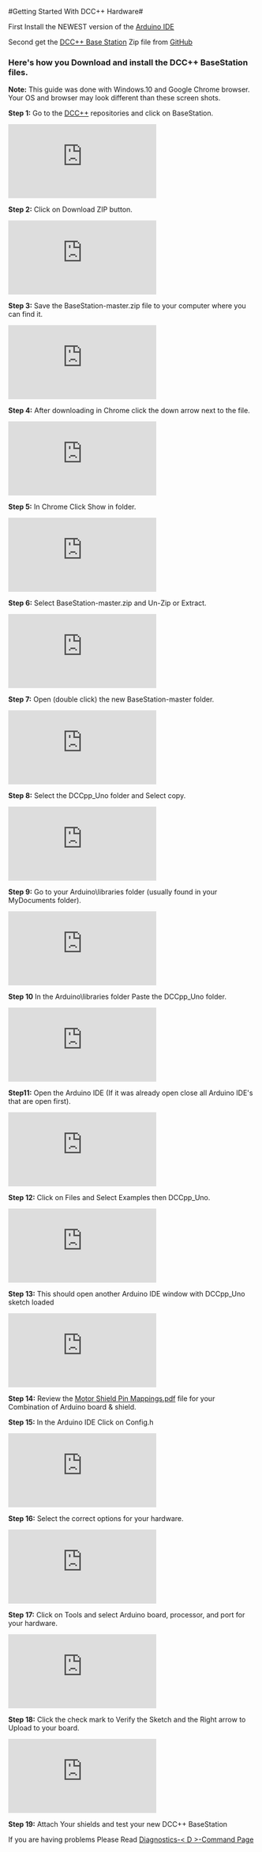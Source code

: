 #Getting Started With DCC++ Hardware#

First Install the NEWEST version of the [Arduino IDE](https://www.arduino.cc/en/Main/Software)  

Second get the [DCC++ Base Station](https://github.com/DccPlusPlus/BaseStation) Zip file from [GitHub](https://github.com/) 

### Here's how you Download and install the DCC++ BaseStation files. ###

**Note:** This guide was done with Windows.10 and Google Chrome browser. Your OS and browser may look different than these screen shots. 

**Step 1:** Go to the [DCC++](https://github.com/DccPlusPlus?tab=repositories) repositories and click on BaseStation.  

![Step 1](http://www.trainboard.com/highball/index.php?media/1.125846/full)  

**Step 2:** Click on Download ZIP button.  

![Step 2](http://www.trainboard.com/highball/index.php?media/2.125847/full)  

**Step 3:** Save the BaseStation-master.zip file to your computer where you can find it.  

![Step 3](http://www.trainboard.com/highball/index.php?media/3.125848/full)  

**Step 4:** After downloading in Chrome click the down arrow next to the file.  

![Step 4](http://www.trainboard.com/highball/index.php?media/4.125849/full)  

**Step 5:** In Chrome Click Show in folder.  

![Step 5](http://www.trainboard.com/highball/index.php?media/5.125850/full)  

**Step 6:** Select BaseStation-master.zip and Un-Zip or Extract.  

![Step 6](http://www.trainboard.com/highball/index.php?media/6.125851/full)  

**Step 7:** Open (double click) the new BaseStation-master folder.  

![Step 7](http://www.trainboard.com/highball/index.php?media/7.125852/full)  

**Step 8:** Select the DCCpp_Uno folder and Select copy.  

![Step 8](http://www.trainboard.com/highball/index.php?media/8.125853/full)  

**Step 9:** Go to your Arduino\libraries folder (usually found in your MyDocuments folder).  

![Step 9](http://www.trainboard.com/highball/index.php?media/9.125854/full)  

**Step 10** In the Arduino\libraries folder Paste the DCCpp_Uno folder.  

![Step 10](http://www.trainboard.com/highball/index.php?media/10.125855/full)  

**Step11:** Open the Arduino IDE (If it was already open close all Arduino IDE's that are open first).  

![Step 11](http://www.trainboard.com/highball/index.php?media/11.125856/full)  

**Step 12:** Click on Files and Select Examples then DCCpp_Uno.  

![Step 12](http://www.trainboard.com/highball/index.php?media/12.125857/full)  

**Step 13:** This should open another Arduino IDE window with DCCpp_Uno sketch loaded  

![Step 13](http://www.trainboard.com/highball/index.php?media/13.125858/full)  

**Step 14:** Review the [Motor Shield Pin Mappings.pdf](https://github.com/DccPlusPlus/Documentation/blob/master/Motor%20Shield%20Pin%20Mappings.pdf) file for your Combination of Arduino board & shield.  

**Step 15:** In the Arduino IDE Click on Config.h  

![Step 15](http://www.trainboard.com/highball/index.php?media/15.125867/full)  

**Step 16:** Select the correct options for your hardware.  

![Step 16](http://www.trainboard.com/highball/index.php?media/16.125864/full)  

**Step 17:** Click on Tools and select Arduino board, processor, and port for your hardware.  

![Step 17](http://www.trainboard.com/highball/index.php?media/17.125865/full)  

**Step 18:** Click the check mark to Verify the Sketch and the Right arrow to Upload to your board.

![Step 18](http://www.trainboard.com/highball/index.php?media/18.125866/full)  

**Step 19:** Attach Your shields and test your new DCC++ BaseStation  

If you are having problems Please Read [Diagnostics-< D >-Command Page](https://github.com/DccPlusPlus/BaseStation/wiki/Diagnostics---D---Command)  
